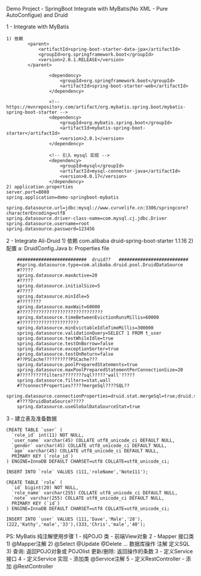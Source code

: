 
Demo Project - SpringBoot Integrate with MyBatis(No XML - Pure AutoConfigue) and Druid

  1 - Integrate with MyBatis  
  
    1) 依赖  
            <parent>
                <artifactId>spring-boot-starter-data-jpa</artifactId>
                <groupId>org.springframework.boot</groupId>
                <version>2.0.1.RELEASE</version>
            </parent>
            
                    <dependency>
                        <groupId>org.springframework.boot</groupId>
                        <artifactId>spring-boot-starter-web</artifactId>
                    </dependency>
            
                    <!-- https://mvnrepository.com/artifact/org.mybatis.spring.boot/mybatis-spring-boot-starter -->
                    <dependency>
                        <groupId>org.mybatis.spring.boot</groupId>
                        <artifactId>mybatis-spring-boot-starter</artifactId>
                        <version>2.0.1</version>
                    </dependency>
            
                    <!-- 引入 mysql 实现 -->
                    <dependency>
                        <groupId>mysql</groupId>
                        <artifactId>mysql-connector-java</artifactId>
                        <version>8.0.17</version>
                    </dependency>
    2) application.properties
    server.port=8080
    spring.application=demo-springboot-mybatis
    
    spring.datasource.url=jdbc:mysql://www.curvelife.cn:3306/springcore?characterEncoding=utf8
    spring.datasource.driver-class-name=com.mysql.cj.jdbc.Driver
    spring.datasource.username=root
    spring.datasource.password=123456


2 - Integrate Ali-Druid
    1) 依赖
            <!-- https://mvnrepository.com/artifact/com.alibaba/druid-spring-boot-starter -->
            <dependency>
                <groupId>com.alibaba</groupId>
                <artifactId>druid-spring-boot-starter</artifactId>
                <version>1.1.16</version>
            </dependency>
    2) 配置
        a: DruidConfig.Java
        b: Properties file
        
        ##########################  druid??   ##########################
        #spring.datasource.type=com.alibaba.druid.pool.DruidDataSource
        #?????
        spring.datasource.maxActive=20
        #?????
        spring.datasource.initialSize=5
        #?????
        spring.datasource.minIdle=5
        #????????
        spring.datasource.maxWait=60000
        #???????????????????????????????
        spring.datasource.timeBetweenEvictionRunsMillis=60000
        #??????????????????????
        spring.datasource.minEvictableIdleTimeMillis=300000
        spring.datasource.validationQuery=SELECT 1 FROM t_user
        spring.datasource.testWhileIdle=true
        spring.datasource.testOnBorrow=false
        spring.datasource.exceptionSorter=true
        spring.datasource.testOnReturn=false
        #??PSCache??????????PSCache???
        spring.datasource.poolPreparedStatements=true
        spring.datasource.maxPoolPreparedStatementPerConnectionSize=20
        #?????????filters????????sql?????'wall'?????
        spring.datasource.filters=stat,wall
        #??connectProperties?????mergeSql????SQL??
        spring.datasource.connectionProperties=druid.stat.mergeSql=true;druid.stat.slowSqlMillis=500
        #????DruidDataSource?????
        spring.datasource.useGlobalDataSourceStat=true
    
3 - 建立表及准备数据

    CREATE TABLE `user` (
      `role_id` int(11) NOT NULL,
      `user_name` varchar(45) COLLATE utf8_unicode_ci DEFAULT NULL,
      `gender` varchar(45) COLLATE utf8_unicode_ci DEFAULT NULL,
      `age` varchar(45) COLLATE utf8_unicode_ci DEFAULT NULL,
      PRIMARY KEY (`role_id`)
    ) ENGINE=InnoDB DEFAULT CHARSET=utf8 COLLATE=utf8_unicode_ci;
    
    INSERT INTO `role` VALUES (111,'roleName','Note111');
    
    CREATE TABLE `role` (
      `id` bigint(20) NOT NULL,
      `role_name` varchar(255) COLLATE utf8_unicode_ci DEFAULT NULL,
      `note` varchar(255) COLLATE utf8_unicode_ci DEFAULT NULL,
      PRIMARY KEY (`id`)
    ) ENGINE=InnoDB DEFAULT CHARSET=utf8 COLLATE=utf8_unicode_ci;
    
    INSERT INTO `user` VALUES (111,'Dave','Male','28'),(222,'Kathy','male','33'),(333,'Chris','male','40');


PS: MyBatis 纯注解使用步骤
    1 - 纯POJO 类 - 前端View对象
    2 - Mapper 接口类
        1) @Mapper注解
        2) @Select @Update @Delete ... 数据库操作 注解 定义SQL
        3) 查询: 返回POJO对象或 POJOlist
           更新/删除: 返回操作的条数
    3 - 定义Service 接口
    4 - 定义Service 实现 - 添加类 @Service注解
    5 - 定义RestController - 添加 @RestController
